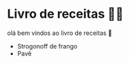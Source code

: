 # Livro de receitas :man_cook:
olá bem vindos ao livro de receitas :wave:
 - Strogonoff de frango
 - Pavê 
